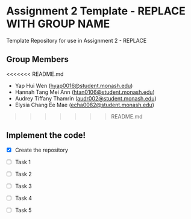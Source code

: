 # Assignment 2 Template - REPLACE WITH GROUP NAME

Template Repository for use in Assignment 2 - REPLACE

## Group Members

<<<<<<< README.md
- Yap Hui Wen (hyap0016@student.monash.edu)
- Hannah Tang Mei Ann (htan0106@student.monash.edu)
- Audrey Tiffany Thamrin (audr002@student.monash.edu)
- Elysia Chang Ee Mae (echa0082@student.monash.edu)
>>>>>>> README.md

## Implement the code!

- [x] Create the repository
- [ ] Task 1
- [ ] Task 2
- [ ] Task 3
- [ ] Task 4
- [ ] Task 5

